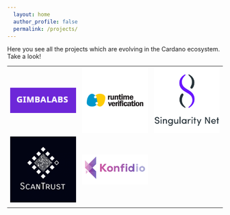 ```yaml
---
  layout: home
  author_profile: false
  permalink: /projects/
---
```



Here you see all the projects which are evolving in the Cardano ecosystem.
Take a look!

<table style="width:100%">
  <tr>
    <td style="width:33%"><a href="/projects/business/gimbalabs/"><img src="/projects/business/Logo-GimbaLabs.png" alt="Logo GimbaLabs"/></a></td>
    <td style="width:33%"><a href="/projects/business/runtime-verification/"><img src="/projects/business/Logo-RuntimeVerification.png" alt="Logo Runtime Verification"/></a></td>
    <td style="width:33%"><a href="/projects/business/singularity-net/"><img src="/projects/business/Logo-SingularityNET.png" alt="Logo SingularityNET"/></a></td>
  </tr>
  <tr>
    <td style="width:33%"><a href="/projects/business/scan-trust/"><img src="/projects/business/Logo-Scantrust.png" alt="Logo ScanTrust"/></a></td>
    <td style="width:33%"><a href="/projects/business/konfidio/"><img src="/projects/business/Logo-Konfidio.png" alt="Logo Konfidio"/></a></td>
    <td style="width:33%"></td>
  </tr>
  <tr>
    <td></td>
    <td></td>
    <td></td>
  </tr>
</table>
